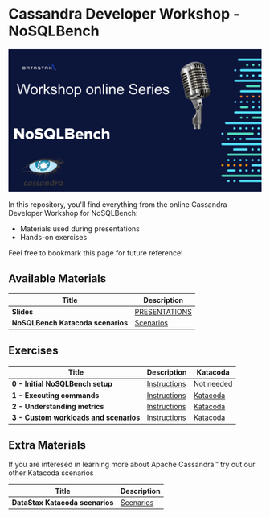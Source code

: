 Cassandra Developer Workshop - NoSQLBench
======================================================

![OK](https://github.com/DataStax-Academy/nosqlbech-workshop-online/blob/master/materials/images/title-page.png?raw=true)

In this repository, you'll find everything from the online Cassandra Developer Workshop for NoSQLBench:
- Materials used during presentations
- Hands-on exercises

Feel free to bookmark this page for future reference!

## Available Materials

| Title  | Description
|---|---|
| **Slides** | [PRESENTATIONS](materials/presentation.pdf) |
| **NoSQLBench Katacoda scenarios** | [Scenarios](https://katacoda.com/datastax/courses/nosqlbench-intro) |


## Exercises


| Title  | Description | Katacoda |
|---|---|---|
| **0 - Initial NoSQLBench setup** | [Instructions](0-setup/README.md) | Not needed |
| **1 - Executing commands** | [Instructions](1-executing-commands/README.md)  | [Katacoda](https://katacoda.com/datastax/courses/nosqlbench-intro/nosqlbench) |
| **2 - Understanding metrics** | [Instructions](2-grafana-metrics/README.md)  | [Katacoda](https://katacoda.com/datastax/courses/nosqlbench-intro/nosqlbench-grafana) |
| **3 - Custom workloads and scenarios** | [Instructions](3-custom-workloads/README.md)  | [Katacoda](https://katacoda.com/datastax/courses/nosqlbench-intro/nosqlbench-modify-workload) |

## Extra Materials
If you are interesed in learning more about Apache Cassandra™ try out our other Katacoda scenarios

| Title  | Description
|---|---|
| **DataStax Katacoda scenarios** | [Scenarios](https://www.katacoda.com/datastax) |

